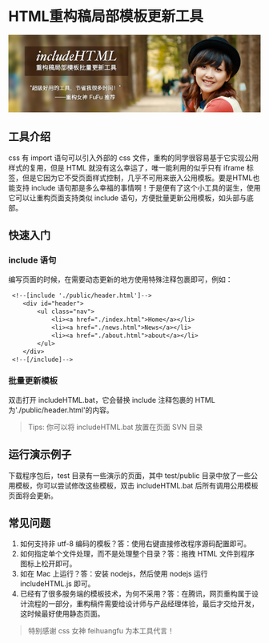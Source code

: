 #	HTML重构稿局部模板更新工具

![banner](./banner.jpg)

##	工具介绍

css 有 import 语句可以引入外部的 css 文件，重构的同学很容易基于它实现公用样式的复用，但是 HTML 就没有这么幸运了，唯一能利用的似乎只有 iframe 标签，但是它因为它不受页面样式控制，几乎不可用来嵌入公用模板。要是HTML也能支持 include 语句那是多么幸福的事情啊！于是便有了这个小工具的诞生，使用它可以让重构页面支持类似 include 语句，方便批量更新公用模板，如头部与底部。

##	快速入门

###	include 语句

编写页面的时候，在需要动态更新的地方使用特殊注释包裹即可，例如：

```
 <!--[include './public/header.html']-->
    <div id="header">
        <ul class="nav">
            <li><a href="./index.html">Home</a></li>
            <li><a href="./news.html">News</a></li>
            <li><a href="./about.html">about</a></li>
        </ul>
    </div>
 <!--[/include]-->
```
###	批量更新模板

双击打开 includeHTML.bat，它会替换 include 注释包裹的 HTML 为'./public/header.html'的内容。

>	Tips: 你可以将 includeHTML.bat 放置在页面 SVN 目录

##	运行演示例子

下载程序包后，test 目录有一些演示的页面，其中 test/public 目录中放了一些公用模板，你可以尝试修改这些模板，双击 includeHTML.bat 后所有调用公用模板页面将会更新。


##	常见问题

1.	如何支持非 utf-8 编码的模板？答：使用右键直接修改程序源码配置即可。
2.	如何指定单个文件处理，而不是处理整个目录？答：拖拽 HTML 文件到程序图标上松开即可。
3.	如在 Mac 上运行？答：安装 nodejs，然后使用 nodejs 运行 includeHTML.js 即可。
4.	已经有了很多服务端的模板技术，为何不采用？答：在腾讯，网页重构属于设计流程的一部分，重构稿件需要给设计师与产品经理体验，最后才交给开发，这时候最好使用静态页面。

>	特别感谢 css 女神 feihuangfu 为本工具代言！